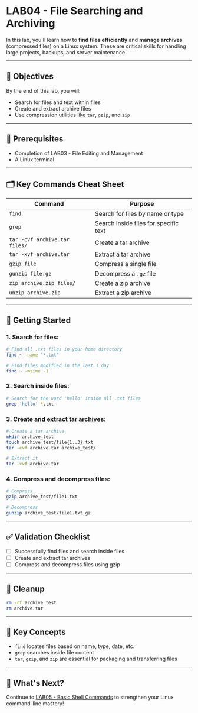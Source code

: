 # LAB04 - File Searching and Archiving

In this lab, you'll learn how to **find files efficiently** and **manage archives** (compressed files) on a Linux system. These are critical skills for handling large projects, backups, and server maintenance.

---

## 🎯 Objectives

By the end of this lab, you will:
- Search for files and text within files
- Create and extract archive files
- Use compression utilities like `tar`, `gzip`, and `zip`

---

## 🧰 Prerequisites

- Completion of LAB03 - File Editing and Management
- A Linux terminal

---

## 🗂️ Key Commands Cheat Sheet

| Command | Purpose |
|---------|---------|
| `find` | Search for files by name or type |
| `grep` | Search inside files for specific text |
| `tar -cvf archive.tar files/` | Create a tar archive |
| `tar -xvf archive.tar` | Extract a tar archive |
| `gzip file` | Compress a single file |
| `gunzip file.gz` | Decompress a `.gz` file |
| `zip archive.zip files/` | Create a zip archive |
| `unzip archive.zip` | Extract a zip archive |

---

## 🚀 Getting Started

### 1. Search for files:
```bash
# Find all .txt files in your home directory
find ~ -name "*.txt"

# Find files modified in the last 1 day
find ~ -mtime -1
```

### 2. Search inside files:
```bash
# Search for the word 'hello' inside all .txt files
grep 'hello' *.txt
```

### 3. Create and extract tar archives:
```bash
# Create a tar archive
mkdir archive_test
touch archive_test/file{1..3}.txt
tar -cvf archive.tar archive_test/

# Extract it
tar -xvf archive.tar
```

### 4. Compress and decompress files:
```bash
# Compress
gzip archive_test/file1.txt

# Decompress
gunzip archive_test/file1.txt.gz
```

---

## ✅ Validation Checklist

- [ ] Successfully find files and search inside files
- [ ] Create and extract tar archives
- [ ] Compress and decompress files using gzip

---

## 🧹 Cleanup
```bash
rm -rf archive_test
rm archive.tar
```

---

## 🧠 Key Concepts

- `find` locates files based on name, type, date, etc.
- `grep` searches inside file content
- `tar`, `gzip`, and `zip` are essential for packaging and transferring files

---

## 🔁 What's Next?
Continue to [LAB05 - Basic Shell Commands](../LAB05-Basic-Shell-Commands/README.md) to strengthen your Linux command-line mastery!

